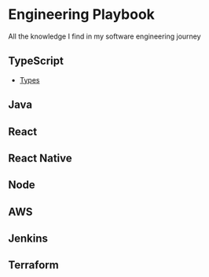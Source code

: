 # Engineering Playbook

All the knowledge I find in my software engineering journey

## TypeScript

- [Types](doc/typescript/ts-types.md)

## Java

## React

## React Native

## Node

## AWS

## Jenkins

## Terraform
